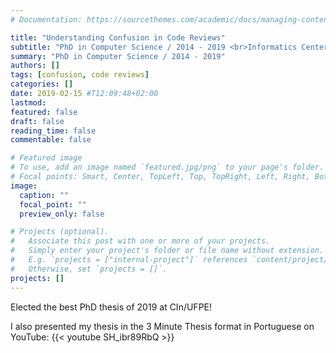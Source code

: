 ```yaml
---
# Documentation: https://sourcethemes.com/academic/docs/managing-content/

title: "Understanding Confusion in Code Reviews"
subtitle: "PhD in Computer Science / 2014 - 2019 <br>Informatics Center of Federal University of Pernambuco"
summary: "PhD in Computer Science / 2014 - 2019"
authors: []
tags: [confusion, code reviews]
categories: []
date: 2019-02-15 #T12:09:48+02:00
lastmod:
featured: false
draft: false
reading_time: false
commentable: false

# Featured image
# To use, add an image named `featured.jpg/png` to your page's folder.
# Focal points: Smart, Center, TopLeft, Top, TopRight, Left, Right, BottomLeft, Bottom, BottomRight.
image:
  caption: ""
  focal_point: ""
  preview_only: false

# Projects (optional).
#   Associate this post with one or more of your projects.
#   Simply enter your project's folder or file name without extension.
#   E.g. `projects = ["internal-project"]` references `content/project/deep-learning/index.md`.
#   Otherwise, set `projects = []`.
projects: []
---
```


Elected the best PhD thesis of 2019 at CIn/UFPE!

I also presented my thesis in the 3 Minute Thesis format in Portuguese on YouTube: {{< youtube SH_ibr89RbQ >}}
